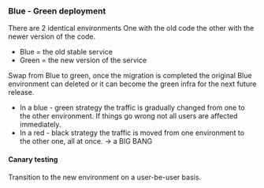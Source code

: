 ### Blue - Green deployment
There are 2 identical environments 
One with the old code the other with the newer version of the code.

- Blue = the old stable service
- Green = the new version of the service

Swap from Blue to green, once the migration is completed the original Blue environment can deleted or it  can become the green infra for the next future release.

- In a blue - green strategy the traffic is gradually changed from one to the other environment. If things go wrong not all users are affected immediately.
- In a red - black strategy the traffic is moved from one environment to the other one,  all at once. -> a BIG BANG

#### Canary testing
Transition to the new environment on a user-be-user basis.